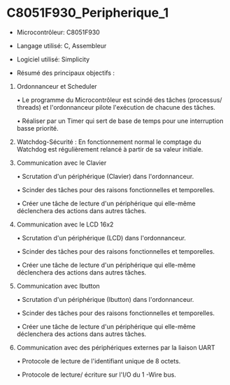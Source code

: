 # C8051F930_Peripherique_1

* Microcontrôleur: C8051F930

* Langage utilisé: C, Assembleur

* Logiciel utilisé: Simplicity

* Résumé des principaux objectifs :

1. Ordonnanceur et Scheduler 

    •	Le programme du Microcontrôleur est scindé des tâches (processus/ threads) et l'ordonnanceur pilote l'exécution de chacune des tâches.

    •	Réaliser par un Timer qui sert de base de temps pour une interruption basse priorité.

2. Watchdog-Sécurité : En fonctionnement normal le comptage du Watchdog est régulièrement relancé à partir de sa valeur initiale.

3. Communication avec le Clavier

    •	Scrutation d'un périphérique (Clavier) dans l'ordonnanceur.

    •	Scinder des tâches pour des raisons fonctionnelles et temporelles.

    •	Créer une tâche de lecture d'un périphérique qui elle-même déclenchera des actions dans autres tâches.

4. Communication avec le LCD 16x2

    •	Scrutation d'un périphérique (LCD) dans l'ordonnanceur.

    •	Scinder des tâches pour des raisons fonctionnelles et temporelles.

    •	Créer une tâche de lecture d'un périphérique qui elle-même déclenchera des actions dans autres tâches.

5. Communication avec Ibutton

    •	Scrutation d'un périphérique (Ibutton) dans l'ordonnanceur.

    •	Scinder des tâches pour des raisons fonctionnelles et temporelles.

    •	Créer une tâche de lecture d'un périphérique qui elle-même déclenchera des actions dans autres tâches.

6. Communication avec des périphériques externes par la liaison UART 

    •	Protocole de lecture de l'identifiant unique de 8 octets.

    •	Protocole de lecture/ écriture sur l'I/O du 1 -Wire bus.

